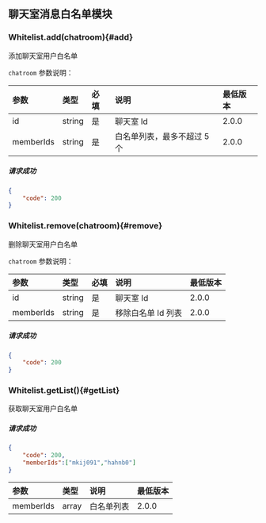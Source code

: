 ## 聊天室消息白名单模块

### Whitelist.add(chatroom){#add}

添加聊天室用户白名单

`chatroom` 参数说明：

| 参数   	 |	类型		| 必填	| 说明 							|最低版本		|
| :----------|:--------	|:-----	|:------------------------------|:-------- |
|	id	 |	string	|	是	| 聊天室 Id					|2.0.0|
|	memberIds |	string	|	是 	| 白名单列表，最多不超过 5 个| 2.0.0|

##### 请求成功

```json
{
    "code": 200
}
```

### Whitelist.remove(chatroom){#remove}

删除聊天室用户白名单

`chatroom` 参数说明：

| 参数   	 |	类型		| 必填	| 说明 							|最低版本		|
| :----------|:--------	|:-----	|:------------------------------|:-------- |
|	id	 |	string	|	是	|	聊天室 Id					|2.0.0|
|	memberIds |	string	|	是 	| 移除白名单 Id 列表 | 2.0.0|

##### 请求成功

```json
{
    "code": 200
}
```
### Whitelist.getList(){#getList}

获取聊天室用户白名单

##### 请求成功

```json
{
	"code": 200,
	"memberIds":["mkij091","hahnb0"]
}
```
| 参数   	 |	类型		| 说明 							|最低版本		|
| :----------|:--------	|:------------------------------|:-------- |
|	memberIds|	array	| 白名单列表						|2.0.0|
 

